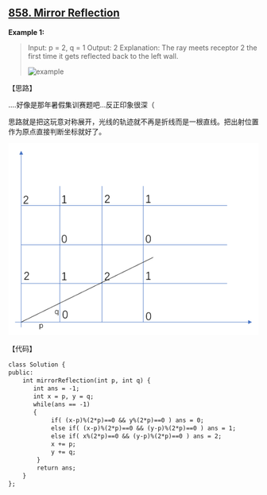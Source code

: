 ## [858. Mirror Reflection](https://leetcode.com/contest/weekly-contest-90/problems/mirror-reflection/)

**Example 1:**


>Input: p = 2, q = 1
>Output: 2
>Explanation: The ray meets receptor 2 the first time it gets reflected back to the left wall.
>
>![example](https://s3-lc-upload.s3.amazonaws.com/uploads/2018/06/18/reflection.png)



【思路】

....好像是那年暑假集训赛题吧...反正印象很深（

思路就是把这玩意对称展开，光线的轨迹就不再是折线而是一根直线。把出射位置作为原点直接判断坐标就好了。

![](https://raw.githubusercontent.com/thousfeet/LeetCode-MySolution/master/picture858.PNG)





【代码】

```
class Solution {
public:	
    int mirrorReflection(int p, int q) {
       int ans = -1;
       int x = p, y = q;
	   while(ans == -1)
	   {
	   		if( (x-p)%(2*p)==0 && y%(2*p)==0 ) ans = 0;
	   		else if( (x-p)%(2*p)==0 && (y-p)%(2*p)==0 ) ans = 1;
	   		else if( x%(2*p)==0 && (y-p)%(2*p)==0 ) ans = 2;
	   		x += p;
	   		y += q;
		} 
		return ans;
    }
};
```


